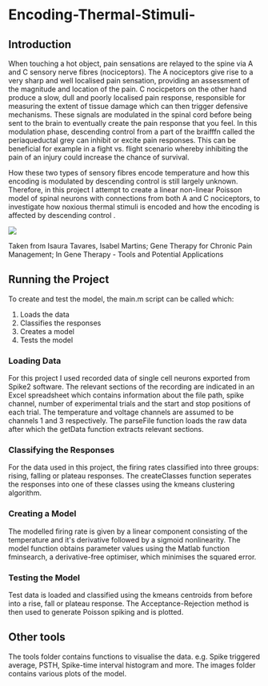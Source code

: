 # Encoding-Thermal-Stimuli-

## Introduction
When touching a hot object, pain sensations are relayed to the spine via A and C sensory nerve fibres (nociceptors). The A nociceptors give rise to a very sharp and well localised pain sensation, providing an assessment of the magnitude and location of the pain. C nocicpetors on the other hand produce a slow, dull and poorly localised pain response, responsible for measuring the extent of tissue damage which can then trigger defensive mechanisms. These signals are modulated in the spinal cord before being sent to the brain to eventually create the pain response that you feel. In this modulation phase, descending control from a part of the braifffn called the periaqueductal grey can inhibit or excite pain responses. This can be beneficial for example in a fight vs. flight scenario whereby inhibiting the pain of an injury could increase the chance of survival. 

How these two types of sensory fibres encode temperature and how this encoding is modulated by descending control is still largely unknown.  Therefore, in this project I attempt to create a linear non-linear Poisson model of spinal neurons with connections from both A and C nociceptors, to investigate how noxious thermal stimuli is encoded and how the encoding is affected by descending control . 

![](https://www.researchgate.net/profile/Isaura_Tavares/publication/239609420/figure/fig1/AS:298546352934916@1448190405446/Figure-1-Schematic-diagram-of-pain-pathways-involved-in-pain-transmission-and.png)

Taken from Isaura Tavares, Isabel Martins; Gene Therapy for Chronic Pain Management; In Gene Therapy - Tools and Potential Applications

## Running the Project
To create and test the model, the main.m script can be called which:
1. Loads the data
2. Classifies the responses
3. Creates a model
4. Tests the model

### Loading Data
For this project I used recorded data of single cell neurons exported from Spike2 software. The relevant sections of the recording are indicated in an Excel spreadsheet which contains information about the file path, spike channel, number of experimental trials and the start and stop positions of each trial. The temperature and voltage channels are assumed to be channels 1 and 3 respectively.  The parseFile function loads the raw data after which the getData function extracts relevant sections.

### Classifying the Responses
For the data used in this project, the firing rates classified into three groups: rising, falling or plateau responses. The createClasses function seperates the responses into one of these classes using the kmeans clustering algorithm. 

### Creating a Model
The modelled firing rate is given by a linear component consisting of the temperature and it's derivative followed by a sigmoid nonlinearity. The model function obtains parameter values using the Matlab function fminsearch, a derivative-free optimiser, which minimises the squared error. 

### Testing the Model
Test data is loaded and classified using the kmeans centroids from before into a rise, fall or plateau response. The Acceptance-Rejection method is then used to generate Poisson spiking and is plotted. 

## Other tools
The tools folder contains functions to visualise the data. e.g. Spike triggered average, PSTH, Spike-time interval histogram and more. The images folder contains various plots of the model.   

